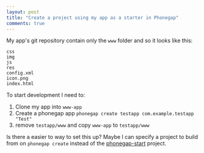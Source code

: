 ```yaml
---
layout: post
title: "Create a project using my app as a starter in Phonegap"
comments: true
---
```


My app's git repository contain only the `www` folder and so it looks like this:

```
css
img
js
res
config.xml
icon.png
index.html

```

To start development I need to:

1.  Clone my app into `www-app`
2.  Create a phonegap app `phonegap create testapp com.example.testapp "Test"`
3.  remove `testapp/www` and copy `www-app` to `testapp/www`

Is there a easier to way to set this up? Maybe I can specify a project to build from on `phonegap create` instead of the [phonegap-start](https://github.com/phonegap/phonegap-start) project.